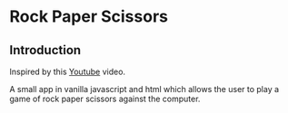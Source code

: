 # Rock Paper Scissors

## Introduction

Inspired by this [Youtube](https://www.youtube.com/watch?v=qWPtKtYEsN4) video.

A small app in vanilla javascript and html which allows the user to play a game of rock paper scissors against the computer.
